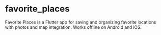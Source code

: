 # favorite_places
Favorite Places is a Flutter app for saving and organizing favorite locations with photos and map integration. Works offline on Android and iOS.
